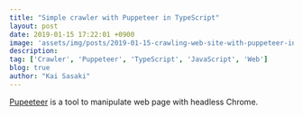 ```yaml
---
title: "Simple crawler with Puppeteer in TypeScript"
layout: post
date: 2019-01-15 17:22:01 +0900
image: 'assets/img/posts/2019-01-15-crawling-web-site-with-puppeteer-in-typescript/catch.jpg'
description:
tag: ['Crawler', 'Puppeteer', 'TypeScript', 'JavaScript', 'Web']
blog: true
author: "Kai Sasaki"
---
```


[Pupeeteer](https://github.com/GoogleChrome/puppeteer) is a tool to manipulate web page with headless Chrome. 

<div class="iframely-embed"><div class="iframely-responsive" style="height: 168px; padding-bottom: 0;"><a href="https://github.com/GoogleChrome/puppeteer" data-iframely-url="//cdn.iframe.ly/2KLWi8I"></a></div></div><script async src="//cdn.iframe.ly/embed.js" charset="utf-8"></script>
